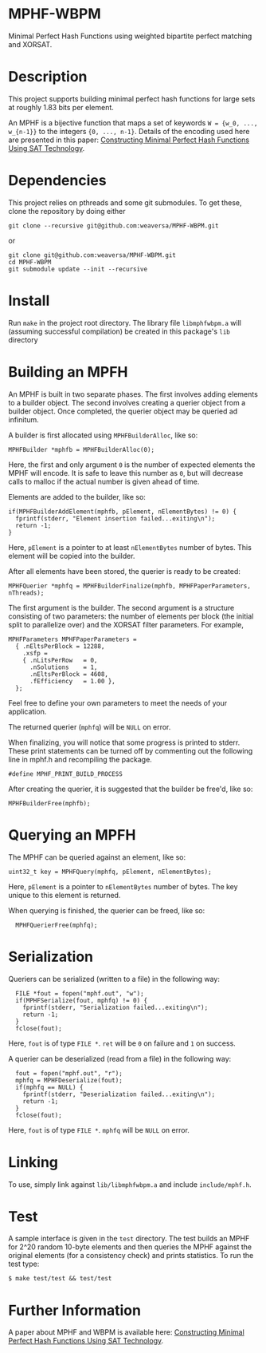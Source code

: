 # MPHF-WBPM

Minimal Perfect Hash Functions using weighted bipartite perfect matching and XORSAT.


# Description

This project supports building minimal perfect hash functions
for large sets at roughly 1.83 bits per element.

An MPHF is a bijective function that maps a set of keywords `W = {w_0,
..., w_{n-1}}` to the integers `{0, ..., n-1}`. Details of the
encoding used here are presented in this paper: [Constructing Minimal
Perfect Hash Functions Using SAT
Technology](https://www.cs.cmu.edu/~mheule/publications/AAAI-WeaverS.1625.pdf).


# Dependencies

This project relies on pthreads and some git submodules. To get these, clone
the repository by doing either
```
git clone --recursive git@github.com:weaversa/MPHF-WBPM.git
```
or
```
git clone git@github.com:weaversa/MPHF-WBPM.git
cd MPHF-WBPM
git submodule update --init --recursive
```

# Install

Run `make` in the project root directory. The library file
`libmphfwbpm.a` will (assuming successful compilation) be
created in this package's `lib` directory


# Building an MPFH

An MPHF is built in two separate phases. The first involves adding
elements to a builder object. The second involves creating a querier
object from a builder object. Once completed, the querier object may
be queried ad infinitum.

A builder is first allocated using `MPHFBuilderAlloc`, like so:

```
MPHFBuilder *mphfb = MPHFBuilderAlloc(0);
```

Here, the first and only argument `0` is the number of expected
elements the MPHF will encode. It is safe to leave this number as `0`,
but will decrease calls to malloc if the actual number is given ahead
of time.

Elements are added to the builder, like so:

```
if(MPHFBuilderAddElement(mphfb, pElement, nElementBytes) != 0) {
  fprintf(stderr, "Element insertion failed...exiting\n");
  return -1;
}
```

Here, `pElement` is a pointer to at least `nElementBytes` number of
bytes. This element will be copied into the builder.

After all elements have been stored, the querier is ready to be
created:

```
MPHFQuerier *mphfq = MPHFBuilderFinalize(mphfb, MPHFPaperParameters, nThreads);
```

The first argument is the builder. The second argument is a structure
consisting of two parameters: the number of elements per block (the initial split to parallelize over) and the XORSAT filter parameters.
For example,

```
MPHFParameters MPHFPaperParameters =
  { .nEltsPerBlock = 12288,
    .xsfp =
    { .nLitsPerRow   = 0,
      .nSolutions    = 1,
      .nEltsPerBlock = 4608,
      .fEfficiency   = 1.00 },
  };
```

Feel free to define your own parameters to meet the needs of your
application.

The returned querier (`mphfq`) will be `NULL` on error.

When finalizing, you will notice that some progress is printed to
stderr. These print statements can be turned off by commenting out the
following line in mphf.h and recompiling the package.

```
#define MPHF_PRINT_BUILD_PROCESS
```

After creating the querier, it is suggested that the builder be
free'd, like so:

```
MPHFBuilderFree(mphfb);
```


# Querying an MPFH

The MPHF can be queried against an element, like so:

```
uint32_t key = MPHFQuery(mphfq, pElement, nElementBytes);
```

Here, `pElement` is a pointer to `nElementBytes` number of bytes. The
key unique to this element is returned.

When querying is finished, the querier can be freed, like so:

```
  MPHFQuerierFree(mphfq);
```


# Serialization

Queriers can be serialized (written to a file) in the following way:

```
  FILE *fout = fopen("mphf.out", "w");
  if(MPHFSerialize(fout, mphfq) != 0) {
    fprintf(stderr, "Serialization failed...exiting\n");
    return -1;
  }
  fclose(fout);
```

Here, `fout` is of type `FILE *`. `ret` will be `0` on failure and `1`
on success.

A querier can be deserialized (read from a file) in the following way:

```
  fout = fopen("mphf.out", "r");
  mphfq = MPHFDeserialize(fout);
  if(mphfq == NULL) {
    fprintf(stderr, "Deserialization failed...exiting\n");
    return -1;
  }
  fclose(fout);
```

Here, `fout` is of type `FILE *`. `mphfq` will be `NULL` on error.


# Linking

To use, simply link against `lib/libmphfwbpm.a` and include
`include/mphf.h`.


# Test

A sample interface is given in the `test` directory. The test builds
an MPHF for 2^20 random 10-byte elements and then queries the MPHF
against the original elements (for a consistency check) and prints
statistics. To run the test type:

```
$ make test/test && test/test
```


# Further Information

A paper about MPHF and WBPM is available here: [Constructing Minimal
Perfect Hash Functions Using SAT
Technology](https://www.cs.cmu.edu/~mheule/publications/AAAI-WeaverS.1625.pdf).
